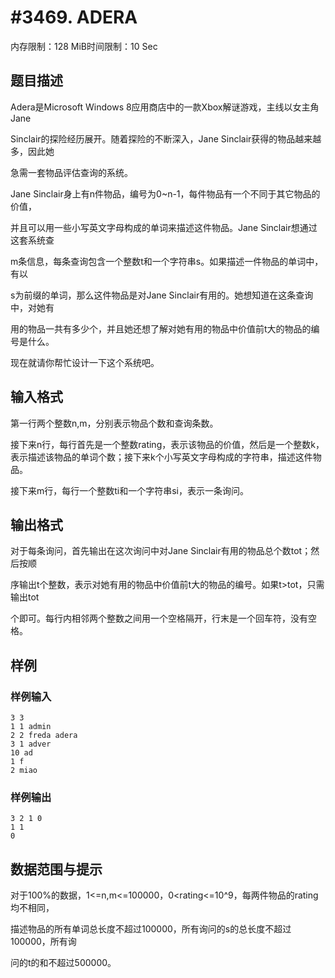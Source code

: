 # #3469. ADERA 

内存限制：128 MiB时间限制：10 Sec

## 题目描述

Adera是Microsoft Windows 8应用商店中的一款Xbox解谜游戏，主线以女主角Jane 

Sinclair的探险经历展开。随着探险的不断深入，Jane Sinclair获得的物品越来越多，因此她

急需一套物品评估查询的系统。 

Jane Sinclair身上有n件物品，编号为0~n-1，每件物品有一个不同于其它物品的价值，

并且可以用一些小写英文字母构成的单词来描述这件物品。Jane Sinclair想通过这套系统查

m条信息，每条查询包含一个整数t和一个字符串s。如果描述一件物品的单词中，有以

s为前缀的单词，那么这件物品是对Jane Sinclair有用的。她想知道在这条查询中，对她有

用的物品一共有多少个，并且她还想了解对她有用的物品中价值前t大的物品的编号是什么。

现在就请你帮忙设计一下这个系统吧。 

 

 

## 输入格式

第一行两个整数n,m，分别表示物品个数和查询条数。 

接下来n行，每行首先是一个整数rating，表示该物品的价值，然后是一个整数k，表示描述该物品的单词个数；接下来k个小写英文字母构成的字符串，描述这件物品。 

接下来m行，每行一个整数ti和一个字符串si，表示一条询问。 

 

 

## 输出格式

对于每条询问，首先输出在这次询问中对Jane Sinclair有用的物品总个数tot；然后按顺

序输出t个整数，表示对她有用的物品中价值前t大的物品的编号。如果t>tot，只需输出tot

个即可。每行内相邻两个整数之间用一个空格隔开，行末是一个回车符，没有空格。 

 

 

## 样例

### 样例输入

    
    3 3
    1 1 admin 
    2 2 freda adera
    3 1 adver 
    10 ad 
    1 f 
    2 miao 
    

### 样例输出

    
    3 2 1 0 
    1 1 
    0 
    

## 数据范围与提示

对于100%的数据，1<=n,m<=100000，0<rating<=10^9，每两件物品的rating均不相同，

描述物品的所有单词总长度不超过100000，所有询问的s的总长度不超过100000，所有询

问的t的和不超过500000。 
